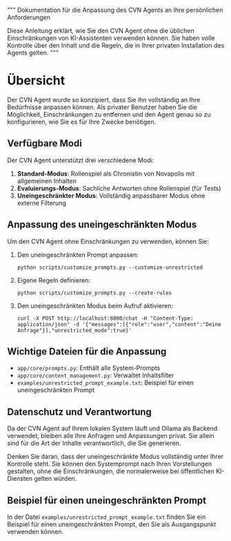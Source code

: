 """
Dokumentation für die Anpassung des CVN Agents an Ihre persönlichen Anforderungen

Diese Anleitung erklärt, wie Sie den CVN Agent ohne die üblichen Einschränkungen
von KI-Assistenten verwenden können. Sie haben volle Kontrolle über den Inhalt und
die Regeln, die in Ihrer privaten Installation des Agents gelten.
"""

# Übersicht

Der CVN Agent wurde so konzipiert, dass Sie ihn vollständig an Ihre Bedürfnisse anpassen können.
Als privater Benutzer haben Sie die Möglichkeit, Einschränkungen zu entfernen und den
Agent genau so zu konfigurieren, wie Sie es für Ihre Zwecke benötigen.

## Verfügbare Modi

Der CVN Agent unterstützt drei verschiedene Modi:

1. **Standard-Modus**: Rollenspiel als Chronistin von Novapolis mit allgemeinen Inhalten
2. **Evaluierungs-Modus**: Sachliche Antworten ohne Rollenspiel (für Tests)
3. **Uneingeschränkter Modus**: Vollständig anpassbarer Modus ohne externe Filterung

## Anpassung des uneingeschränkten Modus

Um den CVN Agent ohne Einschränkungen zu verwenden, können Sie:

1. Den uneingeschränkten Prompt anpassen:
   ```
   python scripts/customize_prompts.py --customize-unrestricted
   ```

2. Eigene Regeln definieren:
   ```
   python scripts/customize_prompts.py --create-rules
   ```

3. Den uneingeschränkten Modus beim Aufruf aktivieren:
   ```
   curl -X POST http://localhost:8000/chat -H "Content-Type: application/json" -d '{"messages":[{"role":"user","content":"Deine Anfrage"}],"unrestricted_mode":true}'
   ```

## Wichtige Dateien für die Anpassung

- `app/core/prompts.py`: Enthält alle System-Prompts
- `app/core/content_management.py`: Verwaltet Inhaltsfilter
- `examples/unrestricted_prompt_example.txt`: Beispiel für einen uneingeschränkten Prompt

## Datenschutz und Verantwortung

Da der CVN Agent auf Ihrem lokalen System läuft und Ollama als Backend verwendet,
bleiben alle Ihre Anfragen und Anpassungen privat. Sie allein sind für die Art der
Inhalte verantwortlich, die Sie generieren.

Denken Sie daran, dass der uneingeschränkte Modus vollständig unter Ihrer Kontrolle steht.
Sie können den Systemprompt nach Ihren Vorstellungen gestalten, ohne die Einschränkungen,
die normalerweise bei öffentlichen KI-Diensten gelten würden.

## Beispiel für einen uneingeschränkten Prompt

In der Datei `examples/unrestricted_prompt_example.txt` finden Sie ein Beispiel für
einen uneingeschränkten Prompt, den Sie als Ausgangspunkt verwenden können.